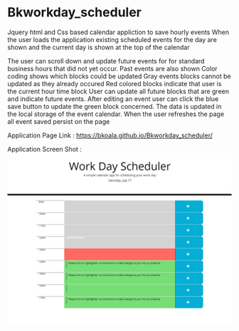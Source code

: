 # Bkworkday_scheduler
Jquery html and Css based calendar appliction to save hourly events
When the user loads the application existing scheduled events for the day are shown and the current day is shown at the top of the calendar 

The user can scroll down and update future events for 
for standard business hours that did not yet occur.
Past events are also shown
Color coding shows which blocks could be updated
Gray events blocks cannot be updated as they already occured
Red colored blocks indicate that user is the current hour time block
User can update all future blocks that are green and indicate future events.
After editing an event user can click the blue save button to update the green block concerned.  The data is updated in the local storage of the event calendar.
When the user refreshes the page all event saved persist on the page


Application Page Link : https://bkoala.github.io/Bkworkday_scheduler/

Application Screen Shot :![Screenshot](Scheduler_screenshot.png)
